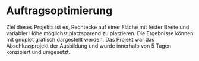 # Auftragsoptimierung
Ziel dieses Projekts ist es, Rechtecke auf einer Fläche mit fester Breite und variabler Höhe möglichst platzsparend zu platzieren.
Die Ergebnisse können mit gnuplot grafisch dargestellt werden.
Das Projekt war das Abschlussprojekt der Ausbildung und wurde innerhalb von 5 Tagen konzipiert und umgesetzt.
